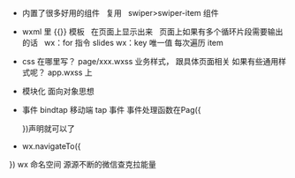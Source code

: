 - 内置了很多好用的组件
  复用
  swiper>swiper-item 组件

- wxml 里 {{}} 模板
  在页面上显示出来
  页面上如果有多个循环片段需要输出的话
  wx：for 指令 slides wx：key 唯一值
  每次遍历 item

- css 在哪里写？
  page/xxx.wxss  业务样式， 跟具体页面相关
  如果有些通用样式呢？ app.wxss 上
- 模块化 面向对象思想

- 事件 bindtap 移动端 tap 事件
    事件处理函数在Pag({

    })声明就可以了

- wx.navigateTo({

})
wx 命名空间 源源不断的微信查克拉能量
